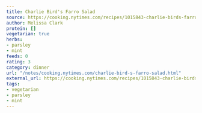 ```yaml
---
title: Charlie Bird's Farro Salad
source: https://cooking.nytimes.com/recipes/1015843-charlie-birds-farro-salad
author: Melissa Clark
protein: []
vegetarian: true
herbs:
- parsley
- mint
feeds: 0
rating: 3
category: dinner
url: "/notes/cooking.nytimes.com/charlie-bird-s-farro-salad.html"
external_url: https://cooking.nytimes.com/recipes/1015843-charlie-birds-farro-salad
tags:
- vegetarian
- parsley
- mint
---
```



